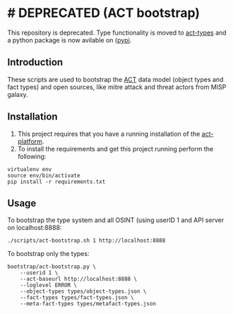 # # DEPRECATED (ACT bootstrap)

This repository is deprecated. Type functionality is moved to [act-types](https://github.com/mnemonic-no/act-types) and a python package is now avilable on ([pypi](https://pypi.org/project/act-types/).

## Introduction

These scripts are used to bootstrap the [ACT](https://github.com/mnemonic-no/act-platform) data model (object types and fact types) and open sources, like mitre attack and threat actors from MISP galaxy.

## Installation
1. This project requires that you have a running installation of the [act-platform](https://github.com/mnemonic-no/act-platform).
2. To install the requirements and get this project running perform the following:
```
virtualenv env
source env/bin/activate
pip install -r requirements.txt
```

## Usage
To bootstrap the type system and all OSINT (using userID 1 and API server on localhost:8888:
```
./scripts/act-bootstrap.sh 1 http://localhost:8888
```

To bootstrap only the types:
```
bootstrap/act-bootstrap.py \
    --userid 1 \
    --act-baseurl http://localhost:8888 \
    --loglevel ERROR \
    --object-types types/object-types.json \
    --fact-types types/fact-types.json \
    --meta-fact-types types/metafact-types.json
```
